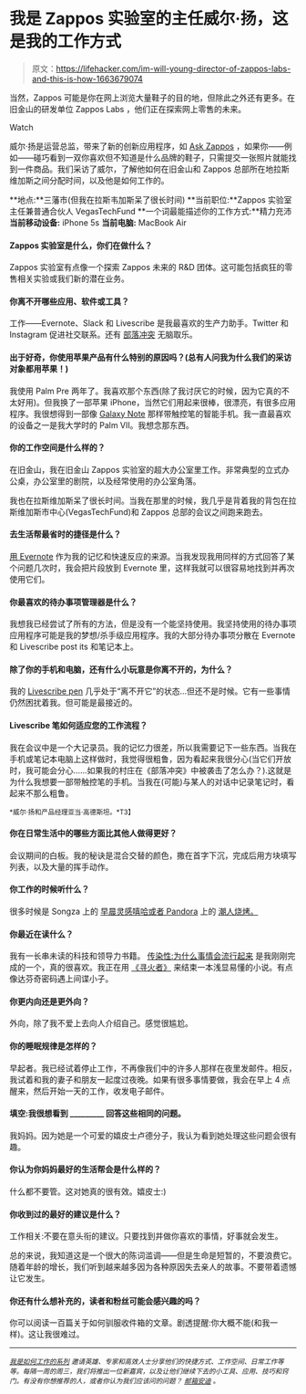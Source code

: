 # 我是 Zappos 实验室的主任威尔·扬，这是我的工作方式

> 原文：<https://lifehacker.com/im-will-young-director-of-zappos-labs-and-this-is-how-1663679074>

当然，Zappos 可能是你在网上浏览大量鞋子的目的地，但除此之外还有更多。在旧金山的研发单位 Zappos Labs ，他们正在探索网上零售的未来。

Watch

威尔·扬是运营总监，带来了新的创新应用程序，如 [Ask Zappos](http://askzappos.apps.zappos.com/) ，如果你——例如——碰巧看到一双你喜欢但不知道是什么品牌的鞋子，只需提交一张照片就能找到一件商品。我们采访了威尔，了解他如何在旧金山和 Zappos 总部所在地拉斯维加斯之间分配时间，以及他是如何工作的。

**地点:**三藩市(但我在拉斯韦加斯呆了很长时间)
**当前职位:**Zappos 实验室主任兼普通合伙人 VegasTechFund
**一个词最能描述你的工作方式:**精力充沛
**当前移动设备:** iPhone 5s
**当前电脑:** MacBook Air

#### Zappos 实验室是什么，你们在做什么？

Zappos 实验室有点像一个探索 Zappos 未来的 R&D 团体。这可能包括疯狂的零售相关实验或我们新的潜在业务。

#### 你离不开哪些应用、软件或工具？

工作——Evernote、Slack 和 Livescribe 是我最喜欢的生产力助手。Twitter 和 Instagram 促进社交联系。还有 [部落冲突](http://www.supercell.net/games/view/clash-of-clans) 无脑取乐。

#### 出于好奇，你使用苹果产品有什么特别的原因吗？(总有人问我为什么我们的采访对象都用苹果！)

我使用 Palm Pre 两年了。我喜欢那个东西(除了我讨厌它的时候，因为它真的不太好用)。但我换了一部苹果 iPhone，当然它们用起来很棒，很漂亮，有很多应用程序。我很想得到一部像 [Galaxy Note](https://gizmodo.com/samsung-galaxy-note-4-review-the-best-at-being-big-1646455217) 那样带触控笔的智能手机。我一直最喜欢的设备之一是我大学时的 Palm VII。我想念那东西。

#### 你的工作空间是什么样的？

在旧金山，我在旧金山 Zappos 实验室的超大办公室里工作。非常典型的立式办公桌，办公室里的剧院，以及经常使用的办公室角落。

我也在拉斯维加斯呆了很长时间。当我在那里的时候，我几乎是背着我的背包在拉斯维加斯市中心(VegasTechFund)和 Zappos 总部的会议之间跑来跑去。

#### 去生活帮最省时的捷径是什么？

[用 Evernote](https://lifehacker.com/ive-been-using-evernote-all-wrong-heres-why-its-actual-5989980) 作为我的记忆和快速反应的来源。当我发现我用同样的方式回答了某个问题几次时，我会把片段放到 Evernote 里，这样我就可以很容易地找到并再次使用它们。

#### 你最喜欢的待办事项管理器是什么？

我想我已经尝试了所有的方法，但是没有一个能坚持使用。我坚持使用的待办事项应用程序可能是我的梦想/杀手级应用程序。我的大部分待办事项分散在 Evernote 和 Livescribe post its 和笔记本上。

#### 除了你的手机和电脑，还有什么小玩意是你离不开的，为什么？

我的 [Livescribe pen](http://www.livescribe.com/en-us/) 几乎处于“离不开它”的状态...但还不是时候。它有一些事情仍然困扰着我。但可能是最接近的。

#### Livescribe 笔如何适应您的工作流程？

我在会议中是一个大记录员。我的记忆力很差，所以我需要记下一些东西。当我在手机或笔记本电脑上这样做时，我觉得很粗鲁，因为看起来我很分心(当它们开放时，我可能会分心……如果我的村庄在《部落冲突》中被袭击了怎么办？).这就是为什么我想要一部带触控笔的手机。当我在(可能)与某人的对话中记录笔记时，看起来不那么粗鲁。

<small>*威尔·扬和产品经理亚当·高德斯坦。*T3】</small>

#### 你在日常生活中的哪些方面比其他人做得更好？

会议期间的白板。我的秘诀是混合交替的颜色，撒在首字下沉，完成后用方块填写列表，以及大量的挥手动作。

#### 你工作的时候听什么？

很多时候是 Songza 上的 [早晨灵感嘻哈或者 Pandora](http://songza.com/listen/morning-inspiration-rap-and-r-and-b-songza/) 上的 [潮人烧烤。](http://www.pandora.com/station/play/1490544919665456558)

#### 你最近在读什么？

我有一长串未读的科技和领导力书籍。 [传染性:为什么事情会流行起来](http://www.amazon.com/Contagious-Why-Things-Catch-On/dp/1451686579?asc_campaign=InlineText&asc_refurl=https://lifehacker.com/im-will-young-director-of-zappos-labs-and-this-is-how-1663679074&asc_source=&tag=kinjalifehackerlink-20) 是我刚刚完成的一个，真的很喜欢。我正在用 [《寻火者》](http://www.amazon.com/Fire-Seekers-Babel-Trilogy-Book-ebook/dp/B00JXOTCFI?asc_campaign=InlineText&asc_refurl=https://lifehacker.com/im-will-young-director-of-zappos-labs-and-this-is-how-1663679074&asc_source=&tag=kinjalifehackerlink-20) 来结束一本浅显易懂的小说。有点像达芬奇密码遇上间谍小子。

#### 你更内向还是更外向？

外向，除了我不爱上去向人介绍自己。感觉很尴尬。

#### 你的睡眠规律是怎样的？

早起者。我已经试着停止工作，不再像我们中的许多人那样在夜里发邮件。相反，我试着和我的妻子和朋友一起度过夜晚。如果有很多事情要做，我会在早上 4 点醒来，然后开始一天的工作，收发电子邮件。

#### 填空:我很想看到 _________ 回答这些相同的问题。

我妈妈。因为她是一个可爱的嬉皮士卢德分子，我认为看到她处理这些问题会很有趣。

#### 你认为你妈妈最好的生活帮会是什么样的？

什么都不要管。这对她真的很有效。嬉皮士:)

#### 你收到过的最好的建议是什么？

工作相关:不要在意头衔的建议。只要找到并做你喜欢的事情，好事就会发生。

总的来说，我知道这是一个很大的陈词滥调——但是生命是短暂的，不要浪费它。随着年龄的增长，我们听到越来越多因为各种原因失去亲人的故事。不要带着遗憾让它发生。

#### 你还有什么想补充的，读者和粉丝可能会感兴趣的吗？

你可以阅读一百篇关于如何驯服收件箱的文章。剧透提醒:你大概不能(和我一样)。这让我很难过。

* * *

<small></small>*[<small>*我是如何工作的系列*</small>](http://lifehacker.com/how-i-work/) <small>*邀请英雄、专家和高效人士分享他们的快捷方式、工作空间、日常工作等等。每隔一周的周三，我们将推出一位新嘉宾，以及让他们继续下去的小工具、应用、技巧和窍门。有没有你想推荐的人，或者你认为我们应该问的问题？*</small> [<small>*邮箱安迪*</small>](mailto:andy@lifehacker.com) <small>*。*</small>*